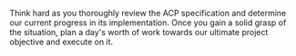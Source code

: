 Think hard as you <step>thoroughly review the ACP specification and determine our current progress in its implementation</step>. <condition>Once you gain a solid grasp of the situation</condition>, <step>plan a day's worth of work towards our ultimate project objective</step> and <step>execute on it</step>.